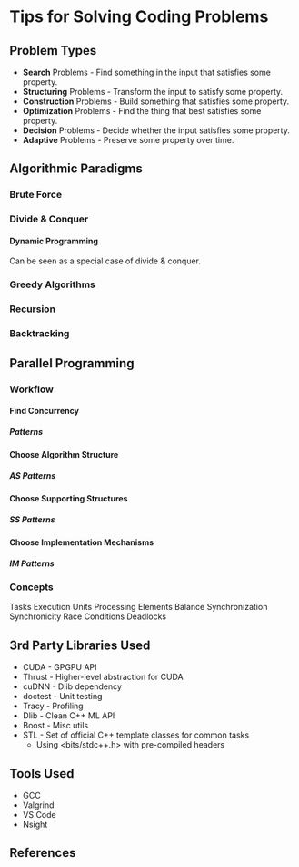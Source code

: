 ﻿# Tips for Solving Coding Problems

## Problem Types

- **Search** Problems - Find something in the input that satisfies some property.
- **Structuring** Problems - Transform the input to satisfy some property.
- **Construction** Problems - Build something that satisfies some property.
- **Optimization** Problems - Find the thing that best satisfies some property.
- **Decision** Problems - Decide whether the input satisfies some property.
- **Adaptive** Problems - Preserve some property over time.

## Algorithmic Paradigms

### Brute Force

### Divide & Conquer

#### Dynamic Programming

Can be seen as a special case of divide & conquer.

### Greedy Algorithms

### Recursion

### Backtracking

## Parallel Programming

### Workflow

#### Find Concurrency

##### Patterns

#### Choose Algorithm Structure

##### AS Patterns

#### Choose Supporting Structures

##### SS Patterns

#### Choose Implementation Mechanisms

##### IM Patterns

### Concepts

Tasks
Execution Units
Processing Elements
Balance
Synchronization
Synchronicity
Race Conditions
Deadlocks

## 3rd Party Libraries Used

- CUDA - GPGPU API
- Thrust - Higher-level abstraction for CUDA
- cuDNN - Dlib dependency
- doctest - Unit testing
- Tracy - Profiling
- Dlib - Clean C++ ML API
- Boost - Misc utils
- STL - Set of official C++ template classes for common tasks
  - Using <bits/stdc++.h> with pre-compiled headers

## Tools Used

- GCC
- Valgrind
- VS Code
- Nsight

## References

